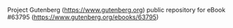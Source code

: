 Project Gutenberg (https://www.gutenberg.org) public repository for
eBook #63795 (https://www.gutenberg.org/ebooks/63795)
